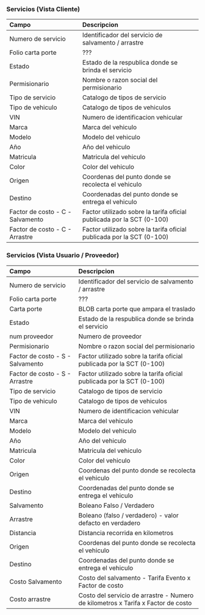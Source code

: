 

### Servicios (Vista Cliente)

| Campo | Descripcion |
| :--- | :--- |
| Numero de servicio | Identificador del servicio de salvamento / arrastre |
| Folio carta porte | ??? |
| Estado | Estado de la respublica donde se brinda el servicio |
| Permisionario | Nombre o razon social del permisionario |
| Tipo de servicio | Catalogo de tipos de servicio |
| Tipo de vehiculo | Catalogo de tipos de vehiculos |
| VIN | Numero de identificacion vehicular |
| Marca | Marca del vehiculo |
| Modelo | Modelo del vehiculo |
| Año | Año del vehiculo |
| Matricula | Matricula del vehiculo |
| Color | Color del vehiculo |
| Origen | Coordenas del punto donde se recolecta el vehiculo |
| Destino | Coordenadas del punto donde se entrega el vehiculo |
| Factor de costo - C -Salvamento | Factor utilizado sobre la tarifa oficial publicada por la SCT (0-100) |
| Factor de costo - C - Arrastre | Factor utilizado sobre la tarifa oficial publicada por la SCT (0-100) |


### Servicios (Vista Usuario / Proveedor)

| Campo | Descripcion |
| :--- | :--- |
| Numero de servicio | Identificador del servicio de salvamento / arrastre |
| Folio carta porte | ??? |
| Carta porte | BLOB carta porte que ampara el traslado |
| Estado | Estado de la respublica donde se brinda el servicio |
| num proveedor | Numero de proveedor |
| Permisionario | Nombre o razon social del permisionario |
| Factor de costo - S - Salvamento | Factor utilizado sobre la tarifa oficial publicada por la SCT (0-100) |
| Factor de costo - S - Arrastre | Factor utilizado sobre la tarifa oficial publicada por la SCT (0-100) |
| Tipo de servicio | Catalogo de tipos de servicio |
| Tipo de vehiculo | Catalogo de tipos de vehiculos |
| VIN | Numero de identificacion vehicular |
| Marca | Marca del vehiculo |
| Modelo | Modelo del vehiculo |
| Año | Año del vehiculo |
| Matricula | Matricula del vehiculo |
| Color | Color del vehiculo |
| Origen | Coordenas del punto donde se recolecta el vehiculo |
| Destino | Coordenadas del punto donde se entrega el vehiculo |
| Salvamento | Boleano Falso / Verdadero |
| Arrastre | Boleano (falso / verdadero) - valor defacto en verdadero |
| Distancia | Distancia recorrida en kilometros |
| Origen | Coordenas del punto donde se recolecta el vehiculo |
| Destino | Coordenadas del punto donde se entrega el vehiculo |
| Costo Salvamento | Costo del salvamento - Tarifa Evento x Factor de costo |
| Costo arrastre   | Costo del servicio de arrastre - Numero de kilometros x Tarifa x Factor de costo |
